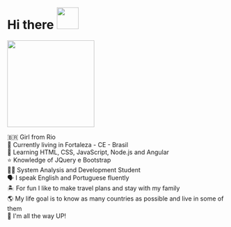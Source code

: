 # Hi there <img src=https://github.com/TheDudeThatCode/TheDudeThatCode/blob/db8f1cbd38ac0ae2a08f36f961096dbd59a02393/Assets/Hi.gif width="50">

<img src=https://c.tenor.com/B577vg9-20wAAAAM/typing-chewing-gum.gif width = "200">

🇧🇷  Girl from Rio  <br>
📍  Currently living in Fortaleza - CE - Brasil <br>
🧠 Learning HTML, CSS, JavaScript, Node.js and Angular<br>
⭐ Knowledge of JQuery e Bootstrap <br>
👩‍💻 System Analysis and Development Student <br>
🗣 I speak English and Portuguese fluently <br>
🏝️ For fun I like to make travel plans and stay with my family <br> 
🌎 My life goal is to know as many countries as possible and live in some of them <br> 
🚀 I'm all the way UP! <br>



<!-- Finding me 🔎: 

<img src=https://github.com/TheDudeThatCode/TheDudeThatCode/blob/db8f1cbd38ac0ae2a08f36f961096dbd59a02393/Assets/Point_Down.gif width="30">
 -->
<!-- <img src=https://github.com/TheDudeThatCode/TheDudeThatCode/blob/db8f1cbd38ac0ae2a08f36f961096dbd59a02393/Assets/Gmail.svg width="30">
<img src=https://github.com/TheDudeThatCode/TheDudeThatCode/blob/db8f1cbd38ac0ae2a08f36f961096dbd59a02393/Assets/Instagram.svg width="30">
<a href="https://github.com/TheDudeThatCode/TheDudeThatCode/blob/db8f1cbd38ac0ae2a08f36f961096dbd59a02393/Assets/Linkedin.svg">www.linkedin.com/in/noemi-cunha</a> -->



